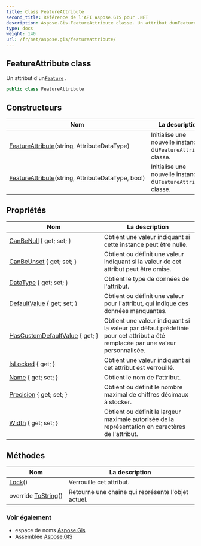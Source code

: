 ```yaml
---
title: Class FeatureAttribute
second_title: Référence de l'API Aspose.GIS pour .NET
description: Aspose.Gis.FeatureAttribute classe. Un attribut dunFeature .
type: docs
weight: 140
url: /fr/net/aspose.gis/featureattribute/
---
```

## FeatureAttribute class

Un attribut d'un[`Feature`](../feature/) .

```csharp
public class FeatureAttribute
```

## Constructeurs

| Nom | La description |
| --- | --- |
| [FeatureAttribute](featureattribute/#constructor)(string, AttributeDataType) | Initialise une nouvelle instance du`FeatureAttribute` classe. |
| [FeatureAttribute](featureattribute/#constructor_1)(string, AttributeDataType, bool) | Initialise une nouvelle instance du`FeatureAttribute` classe. |

## Propriétés

| Nom | La description |
| --- | --- |
| [CanBeNull](../../aspose.gis/featureattribute/canbenull/) { get; set; } | Obtient une valeur indiquant si cette instance peut être nulle. |
| [CanBeUnset](../../aspose.gis/featureattribute/canbeunset/) { get; set; } | Obtient ou définit une valeur indiquant si la valeur de cet attribut peut être omise. |
| [DataType](../../aspose.gis/featureattribute/datatype/) { get; set; } | Obtient le type de données de l'attribut. |
| [DefaultValue](../../aspose.gis/featureattribute/defaultvalue/) { get; set; } | Obtient ou définit une valeur pour l'attribut, qui indique des données manquantes. |
| [HasCustomDefaultValue](../../aspose.gis/featureattribute/hascustomdefaultvalue/) { get; } | Obtient une valeur indiquant si la valeur par défaut prédéfinie pour cet attribut a été remplacée par une valeur personnalisée. |
| [IsLocked](../../aspose.gis/featureattribute/islocked/) { get; } | Obtient une valeur indiquant si cet attribut est verrouillé. |
| [Name](../../aspose.gis/featureattribute/name/) { get; set; } | Obtient le nom de l'attribut. |
| [Precision](../../aspose.gis/featureattribute/precision/) { get; set; } | Obtient ou définit le nombre maximal de chiffres décimaux à stocker. |
| [Width](../../aspose.gis/featureattribute/width/) { get; set; } | Obtient ou définit la largeur maximale autorisée de la représentation en caractères de l'attribut. |

## Méthodes

| Nom | La description |
| --- | --- |
| [Lock](../../aspose.gis/featureattribute/lock/)() | Verrouille cet attribut. |
| override [ToString](../../aspose.gis/featureattribute/tostring/)() | Retourne une chaîne qui représente l'objet actuel. |

### Voir également

* espace de noms [Aspose.Gis](../../aspose.gis/)
* Assemblée [Aspose.GIS](../../)


